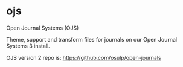 # ojs
Open Journal Systems (OJS)

Theme, support and transform files for journals on our Open Journal Systems 3 install.

OJS version 2 repo is: https://github.com/osulp/open-journals
